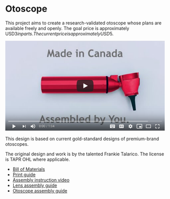 Otoscope
========
This project aims to create a research-validated otoscope whose plans are
available freely and openly. The goal price is approximately USD$3 in parts. The current price is approximately USD$5.

[![Watch the trailer](/media/assets/youtube_thumbnail_trailer.png)](https://youtu.be/aX0nkcNqGiI)

This design is based on current gold-standard designs of premium-brand
otoscopes.

The original design and work is by the talented Frankie Talarico. The license
is TAPR OHL where applicable.


* [Bill of Materials](docs/BILL_OF_MATERIALS.md)
* [Print guide](docs/PRINT_GUIDE.md)
* [Assembly instruction video](https://youtu.be/9h2voI1ipZM)
* [Lens assembly guide](docs/LENS_ASSEMBLY.md)
* [Otoscope assembly guide](docs/ASSEMBLY.md)
